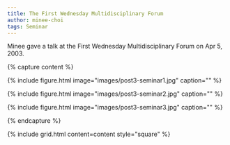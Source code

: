 ```yaml
---
title: The First Wednesday Multidisciplinary Forum
author: minee-choi
tags: Seminar
---
```


Minee gave a talk at the First Wednesday Multidisciplinary Forum on Apr 5, 2003.

{% capture content %}

{% include figure.html image="images/post3-seminar1.jpg" caption="" %}

{% include figure.html image="images/post3-seminar2.jpg" caption="" %}

{% include figure.html image="images/post3-seminar3.jpg" caption="" %}

{% endcapture %}

{% include grid.html content=content style="square" %}
